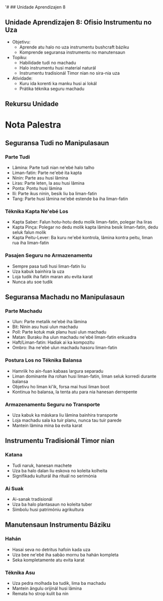 '# ## Unidade Aprendizajen 8

## Unidade Aprendizajen 8: Ofisio Instrumentu no Uza
- Objetivu:
  * Aprende atu halo no uza instrumentu bushcraft báziku
  * Komprende seguransa instrumentu no manutensaun
- Topiku:
  * Habilidade tudi no machadu
  * Halo instrumentu husi material naturál
  * Instrumentu tradisionál Timor nian no sira-nia uza
- Atividade:
  * Kuru ida korenti ka manku husi ai lokál
  * Prátika téknika seguru machadu

## Rekursu Unidade

# Nota Palestra

## Seguransa Tudi no Manipulasaun

### Parte Tudi
- Lâmina: Parte tudi nian ne'ebé halo talho
- Liman-fatin: Parte ne'ebé ita kapta
- Ninin: Parte asu husi lâmina
- Liras: Parte leten, la asu husi lâmina
- Ponta: Pontu husi lâmina
- Ili: Parte ikus ninin, besik liu ba liman-fatin
- Tang: Parte husi lâmina ne'ebé estende ba iha liman-fatin

### Téknika Kapta Ne'ebé Los
- Kapta Saber: Falun hotu-hotu dedu molik liman-fatin, polegar iha liras
- Kapta Pinça: Polegar no dedu molik kapta lâmina besik liman-fatin, dedu seluk falun molik
- Kapta Peitu-Lever: Ba kuru ne'ebé kontrola, lâmina kontra peitu, liman rua iha liman-fatin

### Pasajen Seguru no Armazenamentu
- Sempre pasa tudi husi liman-fatin liu
- Uza kabuk bainhira la uza
- Loja tudik iha fatin maran atu evita karat
- Nunca atu soe tudik

## Seguransa Machadu no Manipulasaun

### Parte Machadu
- Ulun: Parte metalik ne'ebé iha lâmina
- Bit: Ninin asu husi ulun machadu
- Poll: Parte kotuk mak planu husi ulun machadu
- Matan: Buraku iha ulun machadu ne'ebé liman-fatin enkuadra
- Haft/Liman-fatin: Hadiak ai ka kompozitu
- Ombro: Iha ne'ebé ulun machadu hasoru liman-fatin

### Postura Los no Téknika Balansa
- Hamriik ho ain-fuan kabaas largura separadu
- Liman dominante iha rohan husi liman-fatin, liman seluk korredi durante balansa
- Objetivu ho liman ki'ik, forsa mai husi liman boot
- Kontinua ho balansa, la tenta atu para nia hanesan derrepente

### Armazenamentu Seguru no Transporte
- Uza kabuk ka máskara liu lâmina bainhira transporte
- Loja machadu sala ka tuir planu, nunca tau tuir parede
- Mantein lâmina mina ba evita karat

## Instrumentu Tradisionál Timor nian

### Katana
- Tudi naruk, hanesan machete
- Uza ba halo dalan liu eskova no koleita kolheita
- Signifikadu kulturál iha rituál no serimónia

### Ai Suak
- Ai-sanak tradisionál
- Uza ba halo plantasaun no koleita tuber
- Símbolu husi patrimóniu agrikultura

## Manutensaun Instrumentu Báziku

### Hahán
- Hasai seva no detritus hafoin kada uza
- Uza bee ne'ebé iha sabão mornu ba hahán kompleta
- Seka kompletamente atu evita karat

### Téknika Asu
- Uza pedra molhada ba tudik, lima ba machadu
- Mantein ângulu orijinál husi lâmina
- Remata ho strop kulit ba nin
